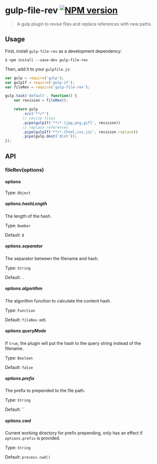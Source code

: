 # gulp-file-rev [![NPM version][npm-image]][npm-url]

> A gulp plugin to revise files and replace references with new paths.

## Usage

First, install `gulp-file-rev` as a development dependency:

```shell
$ npm install --save-dev gulp-file-rev
```

Then, add it to your `gulpfile.js`:

```js
var gulp = require('gulp');
var gulpIf = require('gulp-if');
var fileRev = require('gulp-file-rev');

gulp.task('default', function() {
	var revision = fileRev();

	return gulp
		.src('**/*')
		// revise files
		.pipe(gulpIf('**/*.{jpg,png,gif}', revision))
		// replace references
		.pipe(gulpIf('**/*.{html,css,js}', revision.replace))
		.pipe(gulp.dest('dist'));
});
```

## API

### fileRev(options)

#### options

Type: `Object`

##### options.hashLength

The length of the hash.

Type: `Number`

Default: `8`

##### options.separator

The separator between the filename and hash.

Type: `String`

Default: `.`

##### options.algorithm

The algorithm function to calculate the content hash.

Type: `Function`

Default: `fileRev.md5`

##### options.queryMode

If `true`, the plugin will put the hash to the query string instead of the filename.

Type: `Boolean`

Default: `false`

##### options.prefix

The prefix to prepended to the file path.

Type: `String`

Default: ``

##### options.cwd

Current working directory for prefix prepending, only has an effect if `options.prefix` is provided.

Type: `String`

Default: `process.cwd()`

[npm-url]: https://npmjs.org/package/gulp-file-rev
[npm-image]: https://badge.fury.io/js/gulp-file-rev.svg
